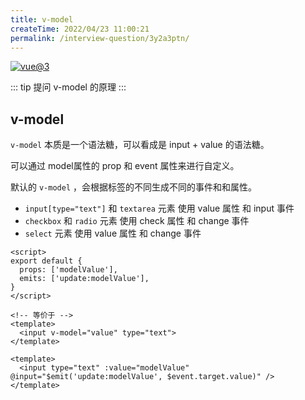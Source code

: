 ```yaml
---
title: v-model
createTime: 2022/04/23 11:00:21
permalink: /interview-question/3y2a3ptn/
---
```


[![vue@3](https://img.shields.io/badge/vue-%403-brightgreen)](https://staging-cn.vuejs.org/)

::: tip 提问
v-model 的原理
:::

## v-model

`v-model` 本质是一个语法糖，可以看成是 input + value 的语法糖。

可以通过 model属性的 prop 和 event 属性来进行自定义。

默认的 `v-model` ，会根据标签的不同生成不同的事件和和属性。

- `input[type="text"]` 和 `textarea` 元素 使用 value 属性 和 input 事件
- `checkbox` 和 `radio` 元素 使用 check 属性 和 change 事件
- `select` 元素 使用 value 属性 和 change 事件

```vue
<script>
export default {
  props: ['modelValue'],
  emits: ['update:modelValue'],
}
</script>

<!-- 等价于 -->
<template>
  <input v-model="value" type="text">
</template>

<template>
  <input type="text" :value="modelValue" @input="$emit('update:modelValue', $event.target.value)" />
</template>
```
